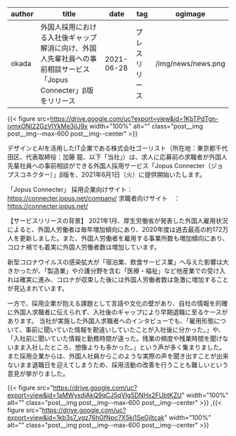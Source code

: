 
  | author | title | date | tag | ogimage |
  | ------------- |-------------|-------------|-------------|-------------|
  | okada | 外国⼈採⽤における⼊社後ギャップ解消に向け、外国⼈先輩社員への事前相談サービス「Jopus Connecter」β版をリリース | 2021-06-28 | プレスリリース | /img/news/news.png |
  {{< figure src=https://drive.google.com/uc?export=view&id=1KbTPdTgn-ivmxONI22GzVIYkMe3jIJ9x width="100%" alt="" class="post__img post__img--max-600 post__img--center" >}}

  デザインとAIを活用したIT企業である株式会社ゴーリスト（所在地：東京都千代田区、代表取締役：加藤 龍、以下「当社」）は、求人に応募前の求職者が外国人先輩社員への事前相談ができる外国人採用サービス「Jopus Connecter（ジョプスコネクター）」β版を、2021年6月1日（火）に提供開始いたします。

「Jopus Connecter」
採用企業向けサイト： https://connecter.jopus.net/company/
求職者向けサイト　： https://connecter.jopus.net/

【サービスリリースの背景】
2021年1月、厚生労働省が発表した外国人雇用状況によると、外国人労働者は毎年増加傾向にあり、2020年度は過去最高の約172万人を更新しました。また、外国人労働者を雇用する事業所数も増加傾向にあり、コロナ禍でも着実に外国人労働者数は増加しています。

新型コロナウイルスの感染拡大が「宿泊業、飲食サービス業」へ与えた影響は大きかったが、「製造業」や介護分野を含む「医療・福祉」など他産業での受け入れは確実に進み、コロナが収束した後には外国人労働者数は急激に増加することが見込まれています。

一方で、採用企業が抱える課題として言語や文化の壁があり、自社の情報を的確に外国人求職者に伝えられず、入社後のギャップにより早期退職に至るケースがあります。
当社が実施した外国人求職者へのインタビューでも、「雇用形態について、事前に聞いていた情報を勘違いしていたことが入社後に分かった。」や、「入社前に聞いていた情報と勤務時間が違った。残業の頻度や残業時間を聞けないまま入社したところ、想像よりも多かった。」という声が多く集まりました。
また採用企業からは、外国人社員からこのような実際の声を聞き出すことが出来ないまま退職日を迎えてしまうため、採用活動の改善を行うことも難しいという意見が挙がりました。

  {{< figure src="https://drive.google.com/uc?export=view&id=1aMWyxdjAkQ9qCJ5qVIg5DNHx2FUbtKZU" width="100%" alt="" class="post__img       post__img--max-600 post__img--center" >}}
,{{< figure src="https://drive.google.com/uc?export=view&id=1kb3s7_vgz76hGfNpc7X5kj1SeGjItcak" width="100%" alt="" class="post__img       post__img--max-600 post__img--center" >}}
